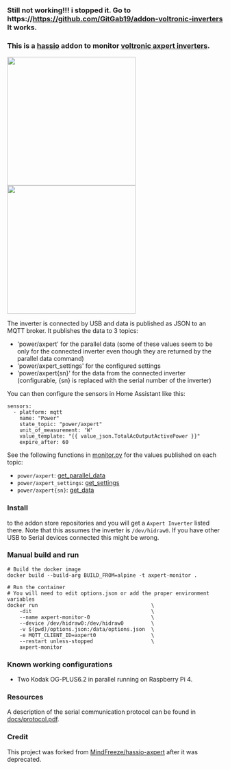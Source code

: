 ### Still not working!!! i stopped it. Go to https://https://github.com/GitGab19/addon-voltronic-inverters It works.
### This is a [hassio](https://hass.io) addon to monitor [voltronic axpert inverters](https://voltronicpower.com/en-US/Product/PV-Inverter).

<img src="https://voltronicpower.com/Content/images/product/20210803170137.jpg" width="300" /><img src="https://voltronicpower.com/Content/images/product/20210416171458.jpg" width="300" />

The inverter is connected by USB and data is published as JSON to an MQTT broker. It publishes the data to 3 topics:

- 'power/axpert' for the parallel data (some of these values seem to be only for the connected inverter even though they are returned by the parallel data command)
- 'power/axpert_settings' for the configured settings
- 'power/axpert{sn}' for the data from the connected inverter (configurable, {sn} is replaced with the serial number of the inverter)

You can then configure the sensors in Home Assistant like this:

```
sensors:
  - platform: mqtt
    name: "Power"
    state_topic: "power/axpert"
    unit_of_measurement: 'W'
    value_template: "{{ value_json.TotalAcOutputActivePower }}"
    expire_after: 60
```

See the following functions in [monitor.py](./monitor.py) for the values published on each topic:
- `power/axpert`: [get_parallel_data](./monitor.py#:~:text=def%20get_parallel_data)
- `power/axpert_settings`: [get_settings](./monitor.py#:~:text=def%20get_settings)
- `power/axpert{sn}`: [get_data](./monitor.py#:~:text=def%20get_data)

### Install

 to the addon store repositories and you will get a `Axpert Inverter` listed there.
Note that this assumes the inverter is `/dev/hidraw0`. If you have other USB to Serial devices connected this might be wrong.

### Manual build and run

```
# Build the docker image
docker build --build-arg BUILD_FROM=alpine -t axpert-monitor .

# Run the container
# You will need to edit options.json or add the proper environment variables
docker run                                     \
    -dit                                       \
    --name axpert-monitor-0                    \
    --device /dev/hidraw0:/dev/hidraw0         \
    -v $(pwd)/options.json:/data/options.json  \
    -e MQTT_CLIENT_ID=axpert0                  \
    --restart unless-stopped                   \
    axpert-monitor
```

### Known working configurations

- Two Kodak OG-PLUS6.2 in parallel running on Raspberry Pi 4.

### Resources

A description of the serial communication protocol can be found in [docs/protocol.pdf](docs/protocol.pdf).

### Credit
This project was forked from [MindFreeze/hassio-axpert](https://github.com/MindFreeze/hassio-axpert) after it was deprecated.
